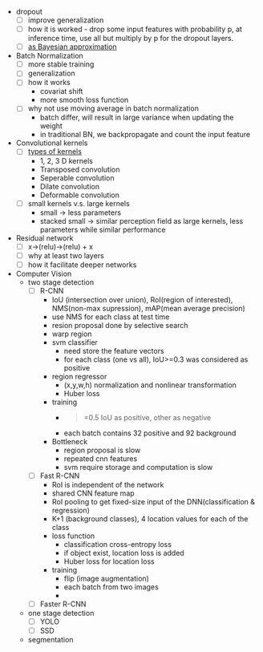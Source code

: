 * dropout 
  - [ ] improve generalization 
  - [ ] how it is worked - drop some input features with probability p, at inference time, use all but multiply by p for the dropout layers. 
  - [ ] [as Bayesian approximation](https://zhuanlan.zhihu.com/p/82108924)
* Batch Normalization
  - [ ] more stable training
  - [ ] generalization
  - [ ] how it works
    - covariat shift
    - more smooth loss function 
  - [ ] why not use moving average in batch normalization
    - batch differ, will result in large variance when updating the weight
    - in traditional BN, we backpropagate and count the input feature
 * Convolutional kernels 
   - [ ] [types of kernels](https://towardsdatascience.com/types-of-convolution-kernels-simplified-f040cb307c37)
      - 1, 2, 3 D kernels 
      - Transposed convolution
      - Seperable convolution 
      - Dilate convolution
      - Deformable convolution
    - [ ] small kernels v.s. large kernels
      - small -> less parameters
      - stacked small -> similar perception field as large kernels, less parameters while similar performance
 * Residual network 
   - [ ] x->(relu)->(relu) + x
   - [ ] why at least two layers 
   - [ ] how it facilitate deeper networks
 
 * Computer Vision
   * two stage detection
     - [ ] R-CNN
       * IoU (intersection over union), RoI(region of interested), NMS(non-max supression), mAP(mean average precision) 
       * use NMS for each class at test time 
       * resion proposal done by selective search 
       * warp region 
       * svm classifier
         * need store the feature vectors 
         * for each class (one vs all), IoU>=0.3 was considered as positive 
       * region regressor
         * (x,y,w,h) normalization and nonlinear transformation 
         * Huber loss 
       * training 
         * >=0.5 IoU as positive, other as negative 
         * each batch contains 32 positive and 92 background 
       * Bottleneck 
         * region proposal is slow 
         * repeated cnn features 
         * svm require storage and computation is slow
     - [ ] Fast R-CNN
       * RoI is independent of the network
       * shared CNN feature map 
       * RoI pooling to get fixed-size input of the DNN(classification & regression) 
       * K+1 (background classes), 4 location values for each of the class 
       * loss function 
         * classification cross-entropy loss
         * if object exist, location loss is added
         * Huber loss for location loss 
       * training
         * flip (image augmentation) 
         * each batch from two images 
         * 
     - [ ] Faster R-CNN
   * one stage detection
     - [ ] YOLO
     - [ ] SSD
   * segmentation
      
